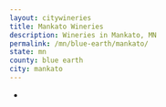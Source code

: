 ```yaml
---
layout: citywineries
title: Mankato Wineries
description: Wineries in Mankato, MN
permalink: /mn/blue-earth/mankato/
state: mn
county: blue earth
city: mankato
---
```

-

